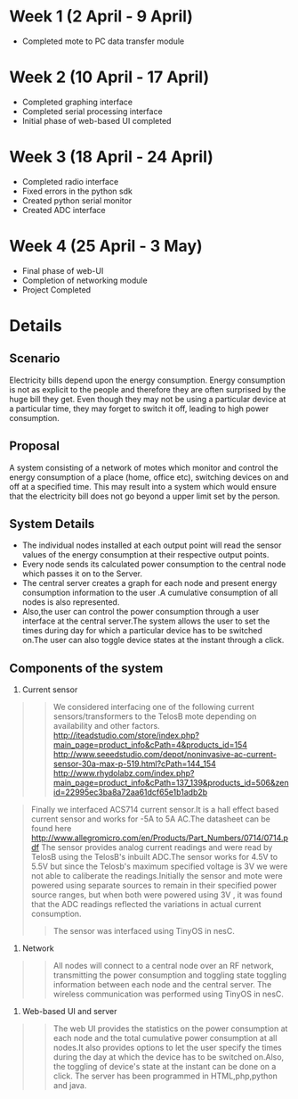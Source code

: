 # Week 1 (2 April - 9 April) #
  * Completed mote to PC data transfer module

# Week 2 (10 April - 17 April) #
  * Completed graphing interface
  * Completed serial processing interface
  * Initial phase of web-based UI completed

# Week 3 (18 April - 24 April) #
  * Completed radio interface
  * Fixed errors in the python sdk
  * Created python serial monitor
  * Created ADC interface

# Week 4 (25 April - 3 May) #
  * Final phase of web-UI
  * Completion of networking module
  * Project Completed

# Details #
## Scenario ##
Electricity bills depend upon the energy consumption. Energy consumption is not as explicit to the people and therefore they are often surprised by the huge bill they get. Even though they may not be using a particular device at a particular time, they may forget to switch it off, leading to high power consumption.

## Proposal ##
A system consisting of a network of motes which monitor and control the energy consumption of a place (home, office etc), switching devices on and off at a specified time. This may result into a system which would ensure that the electricity bill does not go beyond a upper limit set by the person.

## System Details ##

  * The individual nodes installed at each output point will read the sensor values of the energy consumption at their respective output points.
  * Every node sends its calculated power consumption to the central node which passes it on to the Server.
  * The central server creates a graph for each node and present energy consumption information to the user .A cumulative consumption of all nodes is also represented.
  * Also,the user can control the power consumption through a user interface at the central server.The system allows the user to set the times during day for which a particular device has to be switched on.The user can also toggle device states at the instant through a click.

## Components of the system ##
  1. Current sensor
> > We considered interfacing one of the following current sensors/transformers to the TelosB mote depending on availability and other factors.
> > http://iteadstudio.com/store/index.php?main_page=product_info&cPath=4&products_id=154
> > http://www.seeedstudio.com/depot/noninvasive-ac-current-sensor-30a-max-p-519.html?cPath=144_154
> > http://www.rhydolabz.com/index.php?main_page=product_info&cPath=137_139&products_id=506&zenid=22995ec3ba8a72aa61dcf65e1b1adb2b


> Finally we interfaced ACS714 current sensor.It is a hall effect based current sensor and works for -5A to 5A AC.The datasheet can be found here http://www.allegromicro.com/en/Products/Part_Numbers/0714/0714.pdf
> The sensor provides analog current readings and were read by TelosB using the TelosB's inbuilt ADC.The sensor works for 4.5V to 5.5V but since the Telosb's maximum specified voltage is 3V we were not able to caliberate the readings.Initially the sensor and mote were powered using separate sources to remain in their specified power source ranges, but when both were powered using 3V , it was found that the ADC readings reflected the variations in actual current consumption.
> > The sensor was interfaced using TinyOS in nesC.

  1. Network
> > All nodes will connect to a central node over an RF network, transmitting the power consumption and toggling state toggling information between each node and the central server.
> > The wireless communication was performed using TinyOS in nesC.

  1. Web-based UI and server
> > The web UI provides the statistics on the power consumption at each node and the total cumulative power consumption at all nodes.It also provides options to let the user specify the times during the day at which the device has to be switched on.Also, the toggling of device's state at the instant can be done on a click.
> > The server has been programmed in HTML,php,python and java.